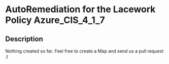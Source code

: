 # AutoRemediation for the Lacework Policy Azure_CIS_4_1_7

## Description
Nothing created so far. Feel free to create a Map and send us a pull request :)
